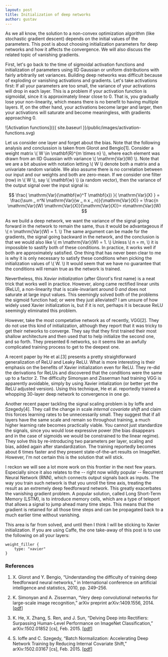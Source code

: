 ```yaml
---
layout: post
title: Initialization of deep networks
author: gustav
---
```


As we all know, the solution to a non-convex optimization algorithm (like
stochastic gradient descent) depends on the initial values of the parameters.
This post is about choosing initialization parameters for deep networks and how
it affects the convergence. We will also discuss the related topic of vanishing
gradients.

First, let's go back to the time of sigmoidal activation functions and
initialization of parameters using IID Gaussian or uniform distributions with fairly
arbitrarily set variances. Building deep networks was difficult because of
exploding or vanishing activations and gradients. Let's take activations first:
If all your parameters are too small, the variance of your activations will
drop in each layer. This is a problem if your activation function is sigmoidal,
since it is approximately linear close to 0. That is, you gradually lose your
non-linearity, which means there is no benefit to having multiple layers. If,
on the other hand, your activations become larger and larger, then your
activations will saturate and become meaningless, with gradients approaching 0.

![Activation functions]({{ site.baseurl }}/public/images/activation-functions.svg)

Let us consider one layer and forget about the bias. Note that the following analysis
and conclussion is taken from Glorot and Bengio[1]. Consider a weight matrix
\\( W \in \mathbf{R}^{m \times n} \\), where each element was drawn from an IID
Guassian with variance \\( \mathrm{Var}(W) \\). Note that we are a bit abusive with notation 
letting \\( W \\) denote both a matrix and a univariate random variable. We
also assume there is no correlation between our input and our weights and both
are zero-mean. If we consider one filter (row) in \\( W \\), say \\( \mathbf{w}
\\) (a random vector), then the variance of the output signal over the input signal is:

$$  
    \frac{ \mathrm{Var}(\mathbf{w}^T \mathbf{x}) }{ \mathrm{Var}(X) } = \frac{\sum _ n^N \mathrm{Var}(w _ n x _ n)}{\mathrm{Var}(X)} = \frac{n \mathrm{Var}(W) \mathrm{Var}(X)}{\mathrm{Var}(X)}= n\mathrm{Var}(W)
$$

As we build a deep network, we want the variance of the signal going forward in
the network to remain the same, thus it would be advantageous if \\( n \mathrm{Var}(W)
= 1. \\) The same argument can be made for the gradients, the signal going
backward in the network, and the conclusion is that we would also like \\( m
\mathrm{Var}(W) = 1. \\) Unless \\( n = m, \\) it is impossible to sastify both
of these conditions. In practice, it works well if both are approximately
satisfied. One thing that has never been clear to me is why it is only
necessary to satisfy these conditions when picking the initialization values of
\\( W. \\) It would seem that we have no guarantee that the conditions will
remain true as the network is trained.

Nevertheless, this *Xavier initialization* (after Glorot's first name) is a neat
trick that works well in practice. However, along came rectified linear units
(ReLU), a non-linearity that is scale-invariant around 0 *and* does not
saturate at large input values. This seemingly solved both of the problems the
sigmoid function had; or were they just alleviated? I am unsure of how widely
used Xavier initialization is, but if it is not, perhaps it is because ReLU
seemingly eliminated this problem.

However, take the most competative network as of recently, VGG[2]. They do not
use this kind of initialization, although they report that it was tricky to get
their networks to converge. They say that they first trained their most shallow
architecture and then used that to help initialize the second one, and so
forth. They presented 6 networks, so it seems like an awfully complicated
training process to get to the deepest one.

A recent paper by He et al.[3] presents a pretty straightforward generalization
of ReLU and Leaky ReLU. What is more interesting is their emphasis on the
benefits of Xavier initialization even for ReLU. They re-did the derivations
for ReLUs and discovered that the conditions were the same up to a factor 2.
The difficulty Simonyan and Zisserman had training VGG is apparently avoidable,
simply by using Xavier intialization (or better yet the ReLU adjusted version).
Using this technique, He et al. reportedly trained a whopping 30-layer deep
network to convergence in one go.

Another recent paper tackling the signal scaling problem is by Ioffe and
Szegedy[4]. They call the change in scale *internal covariate shift* and claim
this forces learning rates to be unnecessarily small. They suggest that if all
layers have the same scale and remain so throughout training, a much higher
learning rate becomes practically viable. You cannot just standardize the
signals, since you would lose expressive power (the bias disappears and in the
case of sigmoids we would be constrained to the linear regime). They solve this
by re-introducing two parameters per layer, scaling and bias, added again after
standardization. The training reportedly becomes about 6 times faster and they
present state-of-the-art results on ImageNet. However, I'm not certain this is
the solution that will stick.

I reckon we will see a lot more work on this frontier in the next few years.
Especially since it also relates to the -- right now wildly popular --
Recurrent Neural Network (RNN), which connects output signals back as inputs.
The way you train such network is that you unroll the time axis, treating the
result as an extremely deep feedforward network. This greatly exacerbates the
vanishing gradient problem. A popular solution, called Long Short-Term Memory
(LSTM), is to introduce memory cells, which are a type of teleport that allows
a signal to jump ahead many time steps. This means that the gradient is
retained for all those time steps and can be propagated back to a much earlier
time without vanishing.

This area is far from solved, and until then I think I will be sticking to
Xavier initialization. If you are using Caffe, the one take-away of this post
is to use the following on all your layers:

```
weight_filler { 
    type: "xavier" 
}
```

### References

 1. X. Glorot and Y. Bengio, “Understanding the difficulty of training deep feedforward neural networks,” in International conference on artificial intelligence and statistics, 2010, pp. 249–256.

 2. K. Simonyan and A. Zisserman, “Very deep convolutional networks for large-scale image recognition,” arXiv preprint arXiv:1409.1556, 2014. [[pdf](http://arxiv.org/pdf/1409.1556v5)]

 3. K. He, X. Zhang, S. Ren, and J. Sun, “Delving Deep into Rectifiers: Surpassing Human-Level Performance on ImageNet Classification,” arXiv:1502.01852 [cs], Feb. 2015. [[pdf](http://arxiv.org/pdf/1502.01852v1)]

 4. S. Ioffe and C. Szegedy, “Batch Normalization: Accelerating Deep Network Training by Reducing Internal Covariate Shift,” arXiv:1502.03167 [cs], Feb. 2015. [[pdf](http://arxiv.org/pdf/1502.03167v2)]




